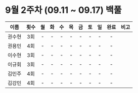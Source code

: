 # 9월 2주차 (09.11 ~ 09.17) 백풀

|  이름  | 횟수 | 월  | 화  | 수  | 목  | 금  | 토  | 일  | 완료 | 비고 |
| :----: | :--: | :-: | :-: | :-: | :-: | :-: | :-: | :-: | :--: | :--: |
| 권수현 | 3회  |  -  |  -  |  -  |  -  |  -  |  -  |  -  |  -   |      |
| 권용민 | 4회  |  -  |  -  |  -  |  -  |  -  |  -  |  -  |  -   |      |
| 이수현 | 3회  |  -  |  -  |  -  |  -  |  -  |  -  |  -  |  -   |      |
| 이규회 | 3회  |  -  |  -  |  -  |  -  |  -  |  -  |  -  |  -   |      |
| 김민주 | 4회  |  -  |  -  |  -  |  -  |  -  |  -  |  -  |  -   |      |
| 김강민 | 4회  |  -  |  -  |  -  |  -  |  -  |  -  |  -  |  -   |      |
